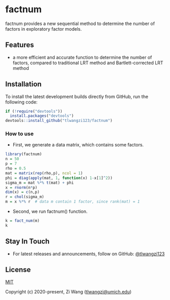 # factnum

factnum provides a new sequential method to determine the number of factors in exploratory factor models.



## Features

* a more efficient and accurate function to determine the number of factors, compared to traditional LRT method and Bartlett-corrected LRT method 


## Installation

To install the latest development builds directly from GitHub, run the following code:

```R
if (!require("devtools"))
  install.packages("devtools")
devtools::install_github("tlwangzi123/factnum")
```

### How to use

* First, we generate a data matrix, which contains some factors.

```R
library(factnum)
n = 50
p = 7
rho = 0.5
mat = matrix(rep(rho,p), ncol = 1)  
phi = diag(apply(mat, 1, function(x) 1-x[1]^2))
sigma_m = mat %*% t(mat) + phi
x = rnorm(n*p)
dim(x) = c(n,p)
r = chol(sigma_m)
m = x %*% r  # data m contain 1 factor, since rank(mat) = 1
```

* Second, we run factnum() function.

```R
k = fact_num(m)
k
```



## Stay In Touch

- For latest releases and announcements, follow on GitHub: [@tlwangzi123](https://github.com/tlwangzi123)


## License

[MIT](http://opensource.org/licenses/MIT)

Copyright (c) 2020-present, Zi Wang (tlwangzi@umich.edu) 
